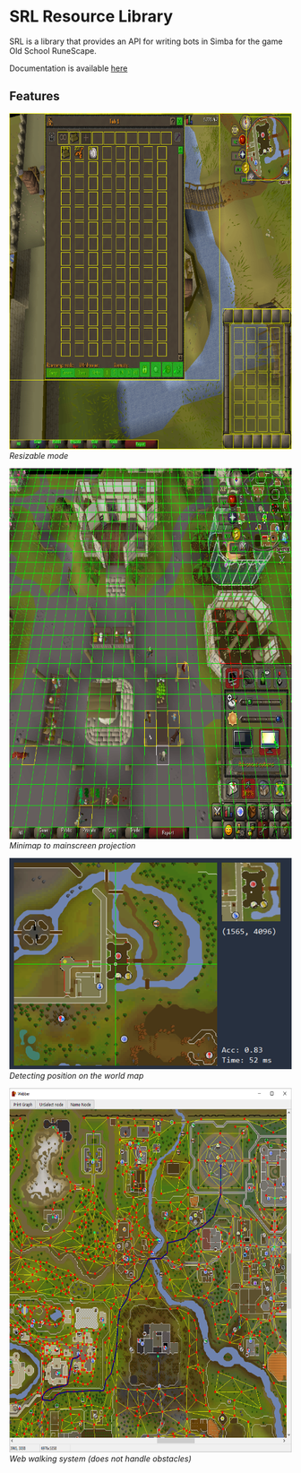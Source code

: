 SRL Resource Library
=====================
SRL is a library that provides an API for writing bots in Simba for the game Old School RuneScape.

Documentation is available [here](https://ollydev.github.io/SRL-Development)

## Features

<img src="docs/images/resizable.png" width="738" height="600">\
*Resizable mode*

<img src="docs/images/mm2ms.png" width="734" height="662">\
*Minimap to mainscreen projection*

<img src="docs/images/walker.png">\
*Detecting position on the world map*

<img src="docs/images/webber.png" width="650" height="650">\
*Web walking system (does not handle obstacles)*
